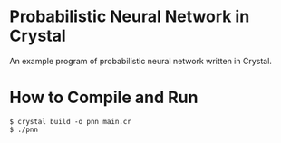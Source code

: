# Probabilistic Neural Network in Crystal
An example program of probabilistic neural network written in Crystal.

# How to Compile and Run
```
$ crystal build -o pnn main.cr
$ ./pnn
```
